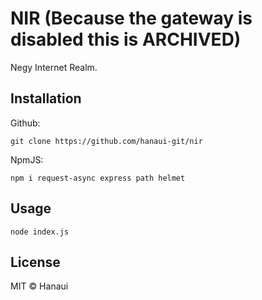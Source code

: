 # NIR (Because the gateway is disabled this is ARCHIVED)
Negy Internet Realm.

## Installation
Github:
```
git clone https://github.com/hanaui-git/nir
```
NpmJS:
```
npm i request-async express path helmet
```

## Usage
```
node index.js
```

## License
MIT © Hanaui
